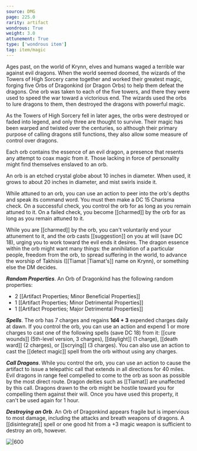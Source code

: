 ```yaml
---
source: DMG
page: 225.0
rarity: artifact
wondrous: True
weight: 3.0
attunement: True
type: ['wondrous item']
tag: item/magic
---
```


Ages past, on the world of Krynn, elves and humans waged a terrible war against evil dragons. When the world seemed doomed, the wizards of the Towers of High Sorcery came together and worked their greatest magic, forging five Orbs of Dragonkind (or Dragon Orbs) to help them defeat the dragons. One orb was taken to each of the five towers, and there they were used to speed the war toward a victorious end. The wizards used the orbs to lure dragons to them, then destroyed the dragons with powerful magic.

As the Towers of High Sorcery fell in later ages, the orbs were destroyed or faded into legend, and only three are thought to survive. Their magic has been warped and twisted over the centuries, so although their primary purpose of calling dragons still functions, they also allow some measure of control over dragons.

Each orb contains the essence of an evil dragon, a presence that resents any attempt to coax magic from it. Those lacking in force of personality might find themselves enslaved to an orb.

An orb is an etched crystal globe about 10 inches in diameter. When used, it grows to about 20 inches in diameter, and mist swirls inside it.

While attuned to an orb, you can use an action to peer into the orb's depths and speak its command word. You must then make a DC 15 Charisma check. On a successful check, you control the orb for as long as you remain attuned to it. On a failed check, you become [[charmed]] by the orb for as long as you remain attuned to it.

While you are [[charmed]] by the orb, you can't voluntarily end your attunement to it, and the orb casts [[suggestion]] on you at will (save DC 18), urging you to work toward the evil ends it desires. The dragon essence within the orb might want many things: the annihilation of a particular people, freedom from the orb, to spread suffering in the world, to advance the worship of Takhisis ([[Tiamat \|Tiamat's]] name on Krynn), or something else the DM decides.

**_Random Properties_**. An Orb of Dragonkind has the following random properties:

- 2 [[Artifact Properties; Minor Beneficial Properties]]
- 1 [[Artifact Properties; Minor Detrimental Properties]]
- 1 [[Artifact Properties; Major Detrimental Properties]]

**_Spells_**. The orb has 7 charges and regains **1d4 + 3** expended charges daily at dawn. If you control the orb, you can use an action and expend 1 or more charges to cast one of the following spells (save DC 18) from it: [[cure wounds]] (5th-level version, 3 charges), [[daylight]] (1 charge), [[death ward]] (2 charges), or [[scrying]] (3 charges). You can also use an action to cast the [[detect magic]] spell from the orb without using any charges.

**_Call Dragons_**. While you control the orb, you can use an action to cause the artifact to issue a telepathic call that extends in all directions for 40 miles. Evil dragons in range feel compelled to come to the orb as soon as possible by the most direct route. Dragon deities such as [[Tiamat]] are unaffected by this call. Dragons drawn to the orb might be hostile toward you for compelling them against their will. Once you have used this property, it can't be used again for 1 hour.

**_Destroying an Orb_**. An Orb of Dragonkind appears fragile but is impervious to most damage, including the attacks and breath weapons of dragons. A [[disintegrate]] spell or one good hit from a +3 magic weapon is sufficient to destroy an orb, however.


![|600](https://5e.tools/img/items/DMG/Orb%20of%20Dragonkind.jpg)